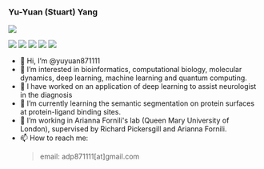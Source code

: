 ### Yu-Yuan (Stuart) Yang

<p align="left"><img src=https://komarev.com/ghpvc/?username=yuyuan871111&color=861029></p>  

![](http://github-profile-summary-cards.vercel.app/api/cards/profile-details?username=yuyuan871111&theme=vue)
![](http://github-profile-summary-cards.vercel.app/api/cards/repos-per-language?username=yuyuan871111&theme=vue)
![](http://github-profile-summary-cards.vercel.app/api/cards/most-commit-language?username=yuyuan871111&theme=vue)
![](http://github-profile-summary-cards.vercel.app/api/cards/stats?username=yuyuan871111&theme=vue)
![](http://github-profile-summary-cards.vercel.app/api/cards/productive-time?username=yuyuan871111&theme=vue)


- 👋 Hi, I’m @yuyuan871111
- 👀 I’m interested in bioinformatics, computational biology, molecular dynamics, deep learning, machine learning and quantum computing.
- 👀 I have worked on an application of deep learning to assist neurologist in the diagnosis
- 🌱 I’m currently learning the semantic segmentation on protein surfaces at protein-ligand binding sites.
- 💞️ I’m working in Arianna Fornili's lab (Queen Mary University of London), supervised by Richard Pickersgill and Arianna Fornili.
- 📫 How to reach me:  
  > email: adp871111[at]gmail.com


<!---
yuyuan871111/yuyuan871111 is a ✨ special ✨ repository because its `README.md` (this file) appears on your GitHub profile.
You can click the Preview link to take a look at your changes.
--->
